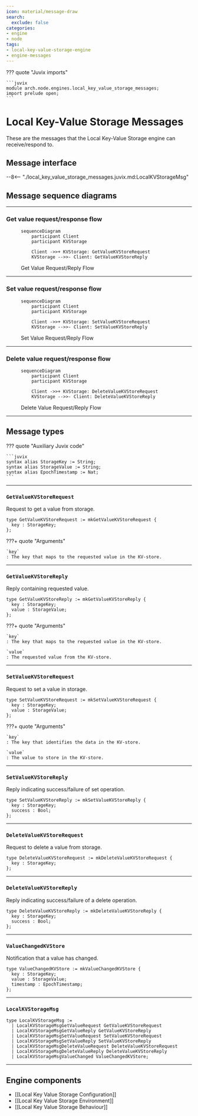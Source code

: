 ```yaml
---
icon: material/message-draw
search:
  exclude: false
categories:
- engine
- node
tags:
- local-key-value-storage-engine
- engine-messages
---
```


??? quote "Juvix imports"

    ```juvix
    module arch.node.engines.local_key_value_storage_messages;
    import prelude open;
    ```

# Local Key-Value Storage Messages

These are the messages that the Local Key-Value Storage engine can receive/respond to.

## Message interface

--8<-- "./local_key_value_storage_messages.juvix.md:LocalKVStorageMsg"

## Message sequence diagrams

---

### Get value request/response flow

<!-- --8<-- [start:message-sequence-diagram-get] -->
<figure markdown>

```mermaid
sequenceDiagram
    participant Client
    participant KVStorage

    Client ->>+ KVStorage: GetValueKVStoreRequest
    KVStorage -->>- Client: GetValueKVStoreReply
```

<figcaption markdown="span">
Get Value Request/Reply Flow
</figcaption>
</figure>
<!-- --8<-- [end:message-sequence-diagram-get] -->

---

### Set value request/response flow

<!-- --8<-- [start:message-sequence-diagram-set] -->
<figure markdown>

```mermaid
sequenceDiagram
    participant Client
    participant KVStorage

    Client ->>+ KVStorage: SetValueKVStoreRequest
    KVStorage -->>- Client: SetValueKVStoreReply
```

<figcaption markdown="span">
Set Value Request/Reply Flow
</figcaption>
</figure>
<!-- --8<-- [end:message-sequence-diagram-set] -->

---

### Delete value request/response flow

<!-- --8<-- [start:message-sequence-diagram-delete] -->
<figure markdown>

```mermaid
sequenceDiagram
    participant Client
    participant KVStorage

    Client ->>+ KVStorage: DeleteValueKVStoreRequest
    KVStorage -->>- Client: DeleteValueKVStoreReply
```

<figcaption markdown="span">
Delete Value Request/Reply Flow
</figcaption>
</figure>
<!-- --8<-- [end:message-sequence-diagram-delete] -->

---

## Message types

??? quote "Auxiliary Juvix code"

    ```juvix
    syntax alias StorageKey := String;
    syntax alias StorageValue := String;
    syntax alias EpochTimestamp := Nat;
    ```

---

### `GetValueKVStoreRequest`

Request to get a value from storage.

<!-- --8<-- [start:GetValueKVStoreRequest] -->
```juvix
type GetValueKVStoreRequest := mkGetValueKVStoreRequest {
  key : StorageKey;
};
```
<!-- --8<-- [end:GetValueKVStoreRequest] -->

???+ quote "Arguments"

    `key`
    : The key that maps to the requested value in the KV-store.

---

### `GetValueKVStoreReply`

Reply containing requested value.

<!-- --8<-- [start:GetValueKVStoreReply] -->
```juvix
type GetValueKVStoreReply := mkGetValueKVStoreReply {
  key : StorageKey;
  value : StorageValue;
};
```
<!-- --8<-- [end:GetValueKVStoreReply] -->

???+ quote "Arguments"

    `key`
    : The key that maps to the requested value in the KV-store.

    `value`
    : The requested value from the KV-store.

---

### `SetValueKVStoreRequest`

Request to set a value in storage.

<!-- --8<-- [start:SetValueKVStoreRequest] -->
```juvix
type SetValueKVStoreRequest := mkSetValueKVStoreRequest {
  key : StorageKey;
  value : StorageValue;
};
```
<!-- --8<-- [end:SetValueKVStoreRequest] -->

???+ quote "Arguments"

    `key`
    : The key that identifies the data in the KV-store.

    `value`
    : The value to store in the KV-store.

---

### `SetValueKVStoreReply`

Reply indicating success/failure of set operation.

<!-- --8<-- [start:SetValueKVStoreReply] -->
```juvix
type SetValueKVStoreReply := mkSetValueKVStoreReply {
  key : StorageKey;
  success : Bool;
};
```
<!-- --8<-- [end:SetValueKVStoreReply] -->

---

### `DeleteValueKVStoreRequest`

Request to delete a value from storage.

<!-- --8<-- [start:DeleteValueKVStoreRequest] -->
```juvix
type DeleteValueKVStoreRequest := mkDeleteValueKVStoreRequest {
  key : StorageKey;
};
```
<!-- --8<-- [end:DeleteValueKVStoreRequest] -->

---

### `DeleteValueKVStoreReply`

Reply indicating success/failure of a delete operation.

<!-- --8<-- [start:DeleteValueKVStoreReply] -->
```juvix
type DeleteValueKVStoreReply := mkDeleteValueKVStoreReply {
  key : StorageKey;
  success : Bool;
};
```
<!-- --8<-- [end:DeleteValueKVStoreReply] -->

---

### `ValueChangedKVStore`

Notification that a value has changed.

<!-- --8<-- [start:ValueChangedKVStore] -->
```juvix
type ValueChangedKVStore := mkValueChangedKVStore {
  key : StorageKey;
  value : StorageValue;
  timestamp : EpochTimestamp;
};
```
<!-- --8<-- [end:ValueChangedKVStore] -->

---

### `LocalKVStorageMsg`

<!-- --8<-- [start:LocalKVStorageMsg] -->
```juvix
type LocalKVStorageMsg :=
  | LocalKVStorageMsgGetValueRequest GetValueKVStoreRequest
  | LocalKVStorageMsgGetValueReply GetValueKVStoreReply
  | LocalKVStorageMsgSetValueRequest SetValueKVStoreRequest
  | LocalKVStorageMsgSetValueReply SetValueKVStoreReply
  | LocalKVStorageMsgDeleteValueRequest DeleteValueKVStoreRequest
  | LocalKVStorageMsgDeleteValueReply DeleteValueKVStoreReply
  | LocalKVStorageMsgValueChanged ValueChangedKVStore;
```
<!-- --8<-- [end:LocalKVStorageMsg] -->

---

## Engine components

- [[Local Key Value Storage Configuration]]
- [[Local Key Value Storage Environment]]
- [[Local Key Value Storage Behaviour]]
